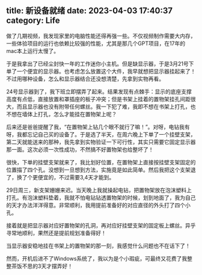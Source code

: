title: 新设备就绪
date: 2023-04-03 17:40:37
category: Life
---

做了几期视频，我发现家里的电脑性能还得再强一些。不仅视频制作需要大内存，一些体验项目的运行也依赖比较强的性能，尤其是那几个GPT项目，在17年的mac本上运行太慢了。

于是我拿出了已经尘封快一年的工作迷你小主机。但是缺显示器，于是3月21号下单了一个便宜的显示器。也考虑怎么放置这个大件，我早就想把显示器挂起来了！不过用哪种设备，怎么和显示器结合还没想清楚，先拿到实物再看。

24号显示器到了，我下班立即摆弄了起来。结果发现有点棘手：显示的底座支撑高度有点低，直接放置和罩插座的板子冲突；但是书架上挂着的置物架挂孔间距很大，而且显示器也没有附带任何螺丝。我一下犯了难，我即不想在书架上打孔，也不想在墙体上打孔，怎么才能挂在置物架上呢？

后来还是爸爸提醒了我，“在置物架上钻几个眼不就行了嘛！”。对呀，电钻我有呀，我都忘记自己买的设备了。于是选了半天，在周六晚上下单了一个挂壁支架，第二天就能送来的那种，我先拿到实物验证一下可行性，其实只需要它固定显示器那一面。这次必须一次性成功，不然搞不好置物架也给整坏了！

很快，下单的挂壁支架就来了，我比划好位置，在置物架上直接按挂壁支架固定的位置描了四个孔。没想到一旦想到方法，实施竟是如此简单。然后我把这个支架退了，换了个更便宜的，不过需要3,4天才能到。

29日周三，新支架姗姗来迟。当天晚上我就操起电钻，把置物架放在泡沫塑料上打孔。有泡沫塑料垫着，我就不怕电钻钻透置物架的时候，划到地面了，我为自己的天才办法洋洋得意。非常顺利，我用提前准备好的对应直径的外头打了四个小孔。

接着就是把显示器对应好置物架的孔洞，再对应好挂壁支架的固定板上螺丝。异乎寻常地顺利，果然还是提前规划准备得好！

当显示器安稳地挂在书架上的置物架的那一刻，我感觉什么问题也不在话下了！

然而，开机后进不了Windows系统了，我以为是个小瑕疵，可最终又花费了我整整茶饭不思的3天才摆弄好！
